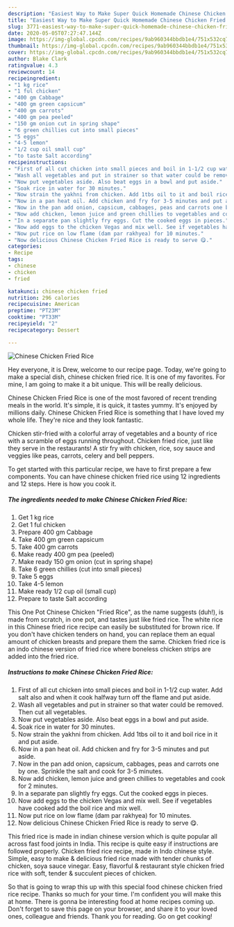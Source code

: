 ```yaml
---
description: "Easiest Way to Make Super Quick Homemade Chinese Chicken Fried Rice"
title: "Easiest Way to Make Super Quick Homemade Chinese Chicken Fried Rice"
slug: 3771-easiest-way-to-make-super-quick-homemade-chinese-chicken-fried-rice
date: 2020-05-05T07:27:47.144Z
image: https://img-global.cpcdn.com/recipes/9ab960344bbdb1e4/751x532cq70/chinese-chicken-fried-rice-recipe-main-photo.jpg
thumbnail: https://img-global.cpcdn.com/recipes/9ab960344bbdb1e4/751x532cq70/chinese-chicken-fried-rice-recipe-main-photo.jpg
cover: https://img-global.cpcdn.com/recipes/9ab960344bbdb1e4/751x532cq70/chinese-chicken-fried-rice-recipe-main-photo.jpg
author: Blake Clark
ratingvalue: 4.3
reviewcount: 14
recipeingredient:
- "1 kg rice"
- "1 ful chicken"
- "400 gm Cabbage"
- "400 gm green capsicum"
- "400 gm carrots"
- "400 gm pea peeled"
- "150 gm onion cut in spring shape"
- "6 green chillies cut into small pieces"
- "5 eggs"
- "4-5 lemon"
- "1/2 cup oil small cup"
- "to taste Salt according"
recipeinstructions:
- "First of all cut chicken into small pieces and boil in 1-1/2 cup water. Add salt also and when it cook halfway turn off the flame and put aside."
- "Wash all vegetables and put in strainer so that water could be removed. Then cut all vegetables."
- "Now put vegetables aside. Also beat eggs in a bowl and put aside."
- "Soak rice in water for 30 minutes."
- "Now strain the yakhni from chicken. Add 1tbs oil to it and boil rice in it and put aside."
- "Now in a pan heat oil. Add chicken and fry for 3-5 minutes and put aside."
- "Now in the pan add onion, capsicum, cabbages, peas and carrots one by one. Sprinkle the salt and cook for 3-5 minutes."
- "Now add chicken, lemon juice and green chillies to vegetables and cook for 2 minutes."
- "In a separate pan slightly fry eggs. Cut the cooked eggs in pieces."
- "Now add eggs to the chicken Vegas and mix well. See if vegetables have cooked add the boil rice and mix well."
- "Now put rice on low flame (dam par rakhyea) for 10 minutes."
- "Now delicious Chinese Chicken Fried Rice is ready to serve 😋."
categories:
- Recipe
tags:
- chinese
- chicken
- fried

katakunci: chinese chicken fried 
nutrition: 296 calories
recipecuisine: American
preptime: "PT23M"
cooktime: "PT33M"
recipeyield: "2"
recipecategory: Dessert

---
```



![Chinese Chicken Fried Rice](https://img-global.cpcdn.com/recipes/9ab960344bbdb1e4/751x532cq70/chinese-chicken-fried-rice-recipe-main-photo.jpg)

Hey everyone, it is Drew, welcome to our recipe page. Today, we're going to make a special dish, chinese chicken fried rice. It is one of my favorites. For mine, I am going to make it a bit unique. This will be really delicious.

Chinese Chicken Fried Rice is one of the most favored of recent trending meals in the world. It's simple, it is quick, it tastes yummy. It's enjoyed by millions daily. Chinese Chicken Fried Rice is something that I have loved my whole life. They're nice and they look fantastic.

Chicken stir-fried with a colorful array of vegetables and a bounty of rice with a scramble of eggs running throughout. Chicken fried rice, just like they serve in the restaurants! A stir fry with chicken, rice, soy sauce and veggies like peas, carrots, celery and bell peppers.


To get started with this particular recipe, we have to first prepare a few components. You can have chinese chicken fried rice using 12 ingredients and 12 steps. Here is how you cook it.

<!--inarticleads1-->

##### The ingredients needed to make Chinese Chicken Fried Rice:

1. Get 1 kg rice
1. Get 1 ful chicken
1. Prepare 400 gm Cabbage
1. Take 400 gm green capsicum
1. Take 400 gm carrots
1. Make ready 400 gm pea (peeled)
1. Make ready 150 gm onion (cut in spring shape)
1. Take 6 green chillies (cut into small pieces)
1. Take 5 eggs
1. Take 4-5 lemon
1. Make ready 1/2 cup oil (small cup)
1. Prepare to taste Salt according


This One Pot Chinese Chicken &#34;Fried Rice&#34;, as the name suggests (duh!), is made from scratch, in one pot, and tastes just like fried rice. The white rice in this Chinese fried rice recipe can easily be substituted for brown rice. If you don&#39;t have chicken tenders on hand, you can replace them an equal amount of chicken breasts and prepare them the same. Chicken fried rice is an indo chinese version of fried rice where boneless chicken strips are added into the fried rice. 

<!--inarticleads2-->

##### Instructions to make Chinese Chicken Fried Rice:

1. First of all cut chicken into small pieces and boil in 1-1/2 cup water. Add salt also and when it cook halfway turn off the flame and put aside.
1. Wash all vegetables and put in strainer so that water could be removed. Then cut all vegetables.
1. Now put vegetables aside. Also beat eggs in a bowl and put aside.
1. Soak rice in water for 30 minutes.
1. Now strain the yakhni from chicken. Add 1tbs oil to it and boil rice in it and put aside.
1. Now in a pan heat oil. Add chicken and fry for 3-5 minutes and put aside.
1. Now in the pan add onion, capsicum, cabbages, peas and carrots one by one. Sprinkle the salt and cook for 3-5 minutes.
1. Now add chicken, lemon juice and green chillies to vegetables and cook for 2 minutes.
1. In a separate pan slightly fry eggs. Cut the cooked eggs in pieces.
1. Now add eggs to the chicken Vegas and mix well. See if vegetables have cooked add the boil rice and mix well.
1. Now put rice on low flame (dam par rakhyea) for 10 minutes.
1. Now delicious Chinese Chicken Fried Rice is ready to serve 😋.


This fried rice is made in indian chinese version which is quite popular all across fast food joints in India. This recipe is quite easy if instructions are followed properly. Chicken fried rice recipe, made in Indo chinese style. Simple, easy to make &amp; delicious fried rice made with tender chunks of chicken, soya sauce vinegar. Easy, flavorful &amp; restaurant style chicken fried rice with soft, tender &amp; succulent pieces of chicken. 

So that is going to wrap this up with this special food chinese chicken fried rice recipe. Thanks so much for your time. I'm confident you will make this at home. There is gonna be interesting food at home recipes coming up. Don't forget to save this page on your browser, and share it to your loved ones, colleague and friends. Thank you for reading. Go on get cooking!
